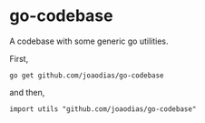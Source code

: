 # go-codebase
A codebase with some generic go utilities.

First,

`go get github.com/joaodias/go-codebase`

and then,

`import utils "github.com/joaodias/go-codebase"`
